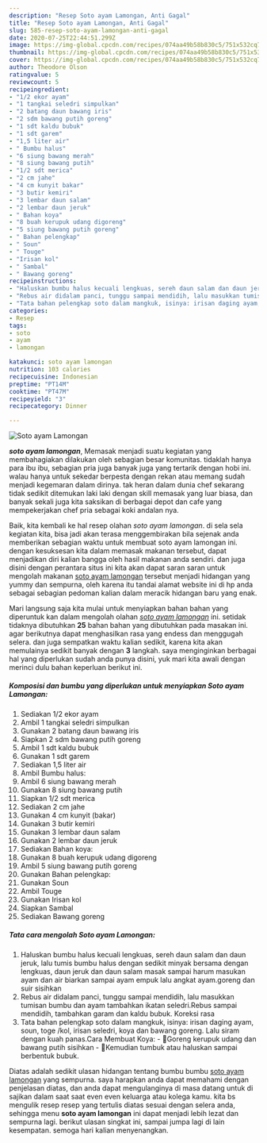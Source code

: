 ```yaml
---
description: "Resep Soto ayam Lamongan, Anti Gagal"
title: "Resep Soto ayam Lamongan, Anti Gagal"
slug: 585-resep-soto-ayam-lamongan-anti-gagal
date: 2020-07-25T22:44:51.299Z
image: https://img-global.cpcdn.com/recipes/074aa49b58b830c5/751x532cq70/soto-ayam-lamongan-foto-resep-utama.jpg
thumbnail: https://img-global.cpcdn.com/recipes/074aa49b58b830c5/751x532cq70/soto-ayam-lamongan-foto-resep-utama.jpg
cover: https://img-global.cpcdn.com/recipes/074aa49b58b830c5/751x532cq70/soto-ayam-lamongan-foto-resep-utama.jpg
author: Theodore Olson
ratingvalue: 5
reviewcount: 5
recipeingredient:
- "1/2 ekor ayam"
- "1 tangkai seledri simpulkan"
- "2 batang daun bawang iris"
- "2 sdm bawang putih goreng"
- "1 sdt kaldu bubuk"
- "1 sdt garem"
- "1,5 liter air"
- " Bumbu halus"
- "6 siung bawang merah"
- "8 siung bawang putih"
- "1/2 sdt merica"
- "2 cm jahe"
- "4 cm kunyit bakar"
- "3 butir kemiri"
- "3 lembar daun salam"
- "2 lembar daun jeruk"
- " Bahan koya"
- "8 buah kerupuk udang digoreng"
- "5 siung bawang putih goreng"
- " Bahan pelengkap"
- " Soun"
- " Touge"
- "Irisan kol"
- " Sambal"
- " Bawang goreng"
recipeinstructions:
- "Haluskan bumbu halus kecuali lengkuas, sereh daun salam dan daun jeruk, lalu tumis bumbu halus dengan sedikit minyak bersama dengan lengkuas, daun jeruk dan daun salam masak sampai harum masukan ayam dan air biarkan sampai ayam empuk lalu angkat ayam.goreng dan suir sisihkan"
- "Rebus air didalam panci, tunggu sampai mendidih, lalu masukkan tumisan bumbu dan ayam tambahkan ikatan seledri.Rebus sampai mendidih, tambahkan garam dan kaldu bubuk. Koreksi rasa"
- "Tata bahan pelengkap soto dalam mangkuk, isinya: irisan daging ayam, soun, toge /kol, irisan seledri, koya dan bawang goreng. Lalu siram dengan kuah panas.Cara Membuat Koya:  🍤Goreng kerupuk udang dan bawang putih sisihkan 🍤Kemudian tumbuk atau haluskan sampai berbentuk bubuk."
categories:
- Resep
tags:
- soto
- ayam
- lamongan

katakunci: soto ayam lamongan 
nutrition: 103 calories
recipecuisine: Indonesian
preptime: "PT14M"
cooktime: "PT47M"
recipeyield: "3"
recipecategory: Dinner

---
```



![Soto ayam Lamongan](https://img-global.cpcdn.com/recipes/074aa49b58b830c5/751x532cq70/soto-ayam-lamongan-foto-resep-utama.jpg)

<b><i>soto ayam lamongan</i></b>, Memasak menjadi suatu kegiatan yang membahagiakan dilakukan oleh sebagian besar komunitas. tidaklah hanya para ibu ibu, sebagian pria juga banyak juga yang tertarik dengan hobi ini. walau hanya untuk sekedar berpesta dengan rekan atau memang sudah menjadi kegemaran dalam dirinya. tak heran dalam dunia chef sekarang tidak sedikit ditemukan laki laki dengan skill memasak yang luar biasa, dan banyak sekali juga kita saksikan di berbagai depot dan cafe yang mempekerjakan chef pria sebagai koki andalan nya.



Baik, kita kembali ke hal resep olahan <i>soto ayam lamongan</i>. di sela sela kegiatan kita, bisa jadi akan terasa menggembirakan bila sejenak anda memberikan sebagian waktu untuk membuat soto ayam lamongan ini. dengan kesuksesan kita dalam memasak makanan tersebut, dapat menjadikan diri kalian bangga oleh hasil makanan anda sendiri. dan juga disini dengan perantara situs ini kita akan dapat saran saran untuk mengolah makanan <u>soto ayam lamongan</u> tersebut menjadi hidangan yang yummy dan sempurna, oleh karena itu tandai alamat website ini di hp anda sebagai sebagian pedoman kalian dalam meracik hidangan baru yang enak.


Mari langsung saja kita mulai untuk menyiapkan bahan bahan yang diperuntuk kan dalam mengolah olahan <u><i>soto ayam lamongan</i></u> ini. setidak tidaknya dibutuhkan <b>25</b> bahan bahan yang dibutuhkan pada masakan ini. agar berikutnya dapat menghasilkan rasa yang endess dan menggugah selera. dan juga sempatkan waktu kalian sedikit, karena kita akan memulainya sedikit banyak dengan <b>3</b> langkah. saya menginginkan berbagai hal yang diperlukan sudah anda punya disini, yuk mari kita awali dengan merinci dulu bahan keperluan berikut ini.

<!--inarticleads1-->

##### Komposisi dan bumbu yang diperlukan untuk menyiapkan Soto ayam Lamongan:

1. Sediakan 1/2 ekor ayam
1. Ambil 1 tangkai seledri simpulkan
1. Gunakan 2 batang daun bawang iris
1. Siapkan 2 sdm bawang putih goreng
1. Ambil 1 sdt kaldu bubuk
1. Gunakan 1 sdt garem
1. Sediakan 1,5 liter air
1. Ambil  Bumbu halus:
1. Ambil 6 siung bawang merah
1. Gunakan 8 siung bawang putih
1. Siapkan 1/2 sdt merica
1. Sediakan 2 cm jahe
1. Gunakan 4 cm kunyit (bakar)
1. Gunakan 3 butir kemiri
1. Gunakan 3 lembar daun salam
1. Gunakan 2 lembar daun jeruk
1. Sediakan  Bahan koya:
1. Gunakan 8 buah kerupuk udang digoreng
1. Ambil 5 siung bawang putih goreng
1. Gunakan  Bahan pelengkap:
1. Gunakan  Soun
1. Ambil  Touge
1. Gunakan Irisan kol
1. Siapkan  Sambal
1. Sediakan  Bawang goreng




<!--inarticleads2-->

##### Tata cara mengolah Soto ayam Lamongan:

1. Haluskan bumbu halus kecuali lengkuas, sereh daun salam dan daun jeruk, lalu tumis bumbu halus dengan sedikit minyak bersama dengan lengkuas, daun jeruk dan daun salam masak sampai harum masukan ayam dan air biarkan sampai ayam empuk lalu angkat ayam.goreng dan suir sisihkan
1. Rebus air didalam panci, tunggu sampai mendidih, lalu masukkan tumisan bumbu dan ayam tambahkan ikatan seledri.Rebus sampai mendidih, tambahkan garam dan kaldu bubuk. Koreksi rasa
1. Tata bahan pelengkap soto dalam mangkuk, isinya: irisan daging ayam, soun, toge /kol, irisan seledri, koya dan bawang goreng. Lalu siram dengan kuah panas.Cara Membuat Koya:  - 🍤Goreng kerupuk udang dan bawang putih sisihkan - 🍤Kemudian tumbuk atau haluskan sampai berbentuk bubuk.




Diatas adalah sedikit ulasan hidangan tentang bumbu bumbu <u>soto ayam lamongan</u> yang sempurna. saya harapkan anda dapat memahami dengan penjelasan diatas, dan anda dapat mengulanginya di masa datang untuk di sajikan dalam saat saat even even keluarga atau kolega kamu. kita bs mengulik resep resep yang tertulis diatas sesuai dengan selera anda, sehingga menu <b>soto ayam lamongan</b> ini dapat menjadi lebih lezat dan sempurna lagi. berikut ulasan singkat ini, sampai jumpa lagi di lain kesempatan. semoga hari kalian menyenangkan.
